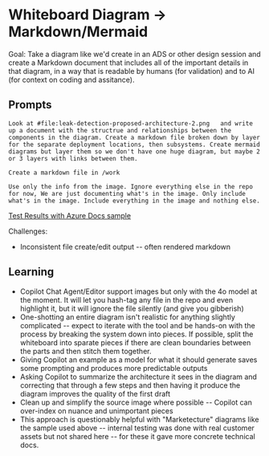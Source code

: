 # Whiteboard Diagram -> Markdown/Mermaid

Goal: Take a diagram like we'd create in an ADS or other design session and create a Markdown document that includes all of the important details in that diagram, in a way that is readable by humans (for validation) and to AI (for context on coding and assitance).


## Prompts


```text
Look at #file:leak-detection-proposed-architecture-2.png   and write up a document with the structrue and relationships between the components in the diagram. Create a markdown file broken down by layer for the separate deployment locations, then subsystems. Create mermaid diagrams but layer them so we don't have one huge diagram, but maybe 2 or 3 layers with links between them.

Create a markdown file in /work 

Use only the info from the image. Ignore everything else in the repo for now, We are just documenting what's in the image. Only include what's in the image. Include everything in the image and nothing else.
```

[Test Results with Azure Docs sample](../example-aio-ref/README.md)

Challenges:
- Inconsistent file create/edit output -- often rendered markdown 


## Learning

- Copilot Chat Agent/Editor support images but only with the 4o model at the moment. It will let you hash-tag any file in the repo and even highlight it, but it will ignore the file silently (and give you gibberish)
- One-shotting an entire diagram isn't realistic for anything slightly complicated -- expect to iterate with the tool and be hands-on with the process by breaking the system down into pieces. If possible, split the whiteboard into sparate pieces if there are clean boundaries between the parts and then stitch them together.
- Giving Copilot an example as a model for what it should generate saves some prompting and produces more predictable outputs
- Asking Copilot to summarize the architecture it sees in the diagram and correcting that through a few steps and then having it produce the diagram improves the quality of the first draft
- Clean up and simplify the source image where possible -- Copilot can over-index on nuance and unimportant pieces
- This approach is questionably helpful with "Marketecture" diagrams like the sample used above -- internal testing was done with real customer assets but not shared here -- for these it gave more concrete technical docs.
